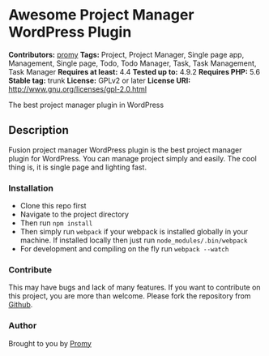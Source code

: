 # Awesome Project Manager WordPress Plugin #
**Contributors:** [promy](https://profiles.wordpress.org/promy89)
**Tags:** Project, Project Manager, Single page app, Management, Single page, Todo, Todo Manager, Task, Task Management, Task Manager
**Requires at least:** 4.4
**Tested up to:** 4.9.2
**Requires PHP:** 5.6
**Stable tag:** trunk
**License:** GPLv2 or later
**License URI:** http://www.gnu.org/licenses/gpl-2.0.html

The best project manager plugin in WordPress

## Description ##

Fusion project manager WordPress plugin is the best project manager plugin for WordPress. You can manage project simply and easily. The cool thing is, it is single page and lighting fast.

### Installation ###
 - Clone this repo first
 - Navigate to the project directory
 - Then run `npm install`
 - Then simply run `webpack` if your webpack is installed globally in your machine. If installed locally then just run `node_modules/.bin/webpack`
 - For development and compiling on the fly run `webpack --watch`

### Contribute ###
This may have bugs and lack of many features. If you want to contribute on this project, you are more than welcome. Please fork the repository from [Github](https://github.com/promyaaa/fusion-project-manager).

### Author ###
Brought to you by [Promy](https://github.com/promyaaa)
